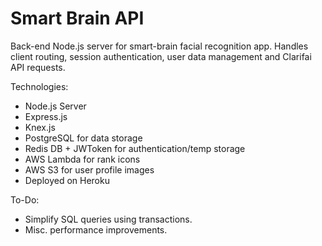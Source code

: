 # Smart Brain API
Back-end Node.js server for smart-brain facial recognition app. Handles client routing, session authentication, user data management and Clarifai API requests.

Technologies:

- Node.js Server
- Express.js
- Knex.js
- PostgreSQL for data storage
- Redis DB + JWToken for authentication/temp storage
- AWS Lambda for rank icons
- AWS S3 for user profile images
- Deployed on Heroku

To-Do:

- Simplify SQL queries using transactions.
- Misc. performance improvements.
